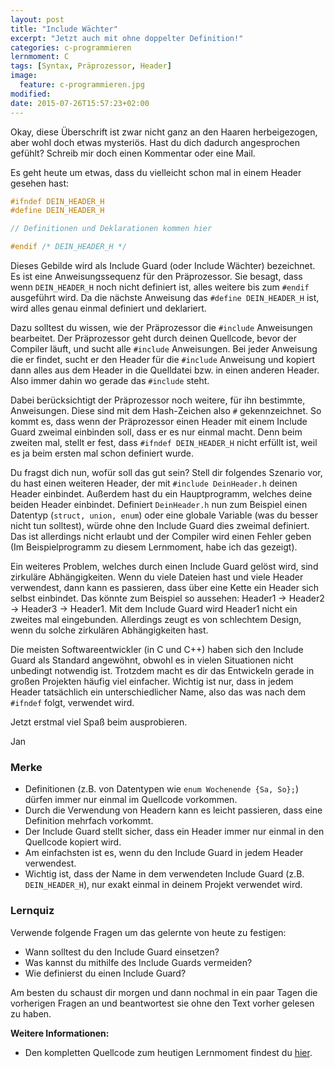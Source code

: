 ```yaml
---
layout: post
title: "Include Wächter"
excerpt: "Jetzt auch mit ohne doppelter Definition!"
categories: c-programmieren
lernmoment: C
tags: [Syntax, Präprozessor, Header]
image:
  feature: c-programmieren.jpg
modified:
date: 2015-07-26T15:57:23+02:00
---
```


Okay, diese Überschrift ist zwar nicht ganz an den Haaren herbeigezogen, aber wohl doch etwas mysteriös. Hast du dich dadurch angesprochen gefühlt? Schreib mir doch einen Kommentar oder eine Mail.

Es geht heute um etwas, dass du vielleicht schon mal in einem Header gesehen hast:

```c
#ifndef DEIN_HEADER_H
#define DEIN_HEADER_H

// Definitionen und Deklarationen kommen hier

#endif /* DEIN_HEADER_H */
```

Dieses Gebilde wird als Include Guard (oder Include Wächter) bezeichnet. Es ist eine Anweisungssequenz für den Präprozessor. Sie besagt, dass wenn `DEIN_HEADER_H` noch nicht definiert ist, alles weitere bis zum `#endif` ausgeführt wird. Da die nächste Anweisung das `#define DEIN_HEADER_H` ist, wird alles genau einmal definiert und deklariert.

Dazu solltest du wissen, wie der Präprozessor die `#include` Anweisungen bearbeitet. Der Präprozessor geht durch deinen Quellcode, bevor der Compiler läuft, und sucht alle `#include` Anweisungen. Bei jeder Anweisung die er findet, sucht er den Header für die `#include` Anweisung und kopiert dann alles aus dem Header in die Quelldatei bzw. in einen anderen Header. Also immer dahin wo gerade das `#include` steht.

Dabei berücksichtigt der Präprozessor noch weitere, für ihn bestimmte, Anweisungen. Diese sind mit dem Hash-Zeichen also `#` gekennzeichnet. So kommt es, dass wenn der Präprozessor einen Header mit einem Include Guard zweimal einbinden soll, dass er es nur einmal macht. Denn beim zweiten mal, stellt er fest, dass `#ifndef DEIN_HEADER_H` nicht erfüllt ist, weil es ja beim ersten mal schon definiert wurde.

Du fragst dich nun, wofür soll das gut sein? Stell dir folgendes Szenario vor, du hast einen weiteren Header, der mit `#include DeinHeader.h` deinen Header einbindet. Außerdem hast du ein Hauptprogramm, welches deine beiden Header einbindet. Definiert `DeinHeader.h` nun zum Beispiel einen Datentyp (`struct, union, enum`) oder eine globale Variable (was du besser nicht tun solltest), würde ohne den Include Guard dies zweimal definiert. Das ist allerdings nicht erlaubt und der Compiler wird einen Fehler geben (Im Beispielprogramm zu diesem Lernmoment, habe ich das gezeigt).

Ein weiteres Problem, welches durch einen Include Guard gelöst wird, sind zirkuläre Abhängigkeiten. Wenn du viele Dateien hast und viele Header verwendest, dann kann es passieren, dass über eine Kette ein Header sich selbst einbindet. Das könnte zum Beispiel so aussehen: Header1 -> Header2 -> Header3 -> Header1. Mit dem Include Guard wird Header1 nicht ein zweites mal eingebunden. Allerdings zeugt es von schlechtem Design, wenn du solche zirkulären Abhängigkeiten hast.

Die meisten Softwareentwickler (in C und C++) haben sich den Include Guard als Standard angewöhnt, obwohl es in vielen Situationen nicht unbedingt notwendig ist. Trotzdem macht es dir das Entwickeln gerade in großen Projekten häufig viel einfacher. Wichtig ist nur, dass in jedem Header tatsächlich ein unterschiedlicher Name, also das was nach dem `#ifndef` folgt, verwendet wird.

Jetzt erstmal viel Spaß beim ausprobieren.

Jan

### Merke

-	Definitionen (z.B. von Datentypen wie `enum Wochenende {Sa, So};`) dürfen immer nur einmal im Quellcode vorkommen.
-	Durch die Verwendung von Headern kann es leicht passieren, dass eine Definition mehrfach vorkommt.
-	Der Include Guard stellt sicher, dass ein Header immer nur einmal in den Quellcode kopiert wird.
-	Am einfachsten ist es, wenn du den Include Guard in jedem Header verwendest.
-	Wichtig ist, dass der Name in dem verwendeten Include Guard (z.B. `DEIN_HEADER_H`), nur exakt einmal in deinem Projekt verwendet wird.

### Lernquiz

Verwende folgende Fragen um das gelernte von heute zu festigen:

-	Wann solltest du den Include Guard einsetzen?
-	Was kannst du mithilfe des Include Guards vermeiden?
-	Wie definierst du einen Include Guard?

Am besten du schaust dir morgen und dann nochmal in ein paar Tagen die vorherigen Fragen an und beantwortest sie ohne den Text vorher gelesen zu haben.

**Weitere Informationen:**

-	Den kompletten Quellcode zum heutigen Lernmoment findest du [hier](https://github.com/LernMoment/c/tree/master/IncludeWaechter).
